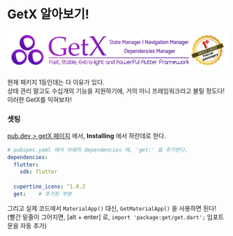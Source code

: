 # GetX 알아보기!

![getX](https://raw.githubusercontent.com/jonataslaw/getx-community/master/get.png)

현재 패키지 1등인데는 다 이유가 있다.  
상태 관리 말고도 수십개의 기능을 지원하기에, 거의 미니 프레임워크라고 불릴 정도다!  
이러한 GetX를 익혀보자!

### 셋팅

[pub.dev > getX 페이지](https://pub.dev/packages/get) 에서, **Installing** 에서 하란데로 한다.

```yaml
# pubspec.yaml 에서 아래의 dependencies 에, 'get:' 을 추가한다.
dependencies:
  flutter:
    sdk: flutter

  cupertino_icons: ^1.0.2
  get:    # 추가된 부분
``` 

그리고 실제 코드에서 ```MaterialApp()``` 대신, ```GetMaterialApp()``` 을 사용하면 된다!  
(빨간 밑줄이 그어지면, [alt + enter] 로, ```import 'package:get/get.dart';``` 임포트 문을 자동 추가) 
